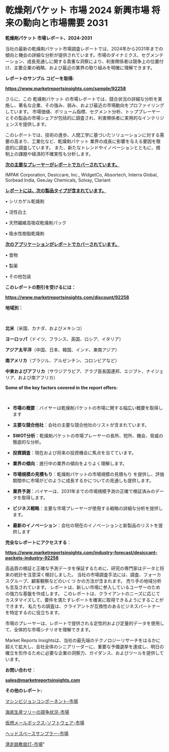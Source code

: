 # 乾燥剤パケット 市場 2024 新興市場 将来の動向と市場需要 2031

<strong>乾燥剤パケット 市場レポート、2024-2031</strong>

当社の最新の乾燥剤パケット市場調査レポートでは、2024年から2031年までの傾向と機会の詳細な分析が提供されています。市場のダイナミクス、セグメンテーション、成長見通しに関する貴重な洞察により、利害関係者は競争上の位置付け、主要企業の戦略、および最近の業界の取り組みを明確に理解できます。



<strong>レポートのサンプル コピーを取得:</strong> <a href=https://www.marketreportsinsights.com/sample/92258>

<strong><u>https://www.marketreportsinsights.com/sample/92258</u></strong></a>

さらに、この 乾燥剤パケット の市場レポートでは、競合状況の詳細な分析を実施し、著名な企業、その強み、弱み、および最近の市場動向をプロファイリングしています。 市場価値、ボリューム指標、セグメント分析、トッププレーヤーとその製品の市場シェアが包括的に調査され、利害関係者に実用的なインテリジェンスを提供します。

このレポートでは、技術の進歩、人間工学に基づいたソリューションに対する需要の高まり、工業化など、乾燥剤パケット 業界の成長に影響を与える要因を徹底的に調査しています。 また、新たなトレンドやイノベーションとともに、規制上の課題や経済的不確実性も分析します。



<strong><u>次の主要なプレーヤーがレポートでカバーされています。</u></strong>

IMPAK Corporation, Desiccare, Inc., WidgetCo, Absortech, Interra Global, Sorbead India, GeeJay Chemicals, Solvay, Clariant



<strong><u><b>レポートには、次の製品タイプが含まれています。</b></u></strong>

• シリカゲル乾燥剤

• 活性白土

• 天然繊維高吸収乾燥剤パック

• 吸水性樹脂乾燥剤



<strong><u><b>次のアプリケーションがレポートでカバーされています。</b></u></strong>

• 食物

• 製薬

• その他包装



<strong><b>このレポートの割引を受けるには：</b></strong>

<a href=https://www.marketreportsinsights.com/discount/92258>

<strong><u>https://www.marketreportsinsights.com/discount/92258</u></strong></a>



<strong>地域別：</strong>

<strong> </strong>



<strong>北米</strong>（米国、カナダ、およびメキシコ）



<strong>ヨーロッパ</strong>（ドイツ、フランス、英国、ロシア、イタリア）



<strong>アジア太平洋</strong>（中国、日本、韓国、インド、東南アジア）



<strong>南アメリカ</strong>（ブラジル、アルゼンチン、コロンビアなど）



<strong>中東およびアフリカ</strong>（サウジアラビア、アラブ首長国連邦、エジプト、ナイジェリア、および南アフリカ）



<strong>Some of the key factors covered in the report offers:</strong>

<strong> </strong>
<ul>
  <li>

<strong>市場の概要</strong>：バイヤーは乾燥剤パケットの市場に関する幅広い概要を取得します</li>
  <li>

<strong>主要な競合他社</strong>：会社の主要な競合他社のリストが含まれています。</li>
  <li>

<strong>SWOT分析</strong>：乾燥剤パケットの市場プレーヤーの長所、短所、機会、脅威の徹底的な分析。</li>
  <li>

<strong>投資調査</strong>：現在および将来の投資機会に焦点を当てています。</li>
  <li>

<strong>業界の傾向</strong>：進行中の業界の傾向をよりよく理解します。</li>
  <li>

<strong>市場規模の見積もり</strong>：乾燥剤パケットの市場規模の見積もり を提供し、評価期間中に市場がどのように成長するかについての見通しも提供します。</li>
  <li>

<strong>業界予測</strong>：バイヤーは、2031年までの市場規模予測の正確で検証済みのデータを取得します。</li>
  <li>

<strong>ビジネス戦略</strong>：主要な市場プレーヤーが使用する戦略の詳細な分析を提供します。</li>
  <li>

<strong>最新のイノベーション</strong>：会社の現在のイノベーションと新製品のリストを提供します</li>
</ul>


<strong>完全なレポートにアクセスする</strong>：

<a href=https://www.marketreportsinsights.com/industry-forecast/desiccant-packets-industry-92258>

<strong><u>https://www.marketreportsinsights.com/industry-forecast/desiccant-packets-industry-92258</u></strong></a>

高品質の検証と正確な予測データを保証するために、研究の専門家はデータと将来の統計を注意深く検討しました。 当社の市場調査手法には、調査、フォーカスグループ、顧客観察などのいくつ かの方法が含まれます。 売り手の地域分析も言及されています。 レポートは、新しい市場に参入しているユーザーのための強力な基盤を作成します。 このレポートは、クライアントのニーズに応じてカスタマイズして、要件を満たすレポートを確実に取得できるようにすることができます。 私たちの調査は、クライアントが互換性のあるビジネスパートナーを特定するのに役立ちます。

市場のプレーヤーは、レポートで提供される定性的および定量的データを使用して、全体的な市場シナリオを理解できます。

Market Reports Insightsは、当社の最先端のテクノロジーリサーチをはるかに超えて拡大し、会社全体のシニアリーダーに、重要な予備選挙を達成し、明日の確立を形作るために必要な企業の洞察力、ガイダンス、およびツールを提供しています。



<strong><b>お問い合わせ</b></strong>：

<a href=mailto:sales@marketreportsinsights.com>

<strong><u>sales@marketreportsinsights.com</u></strong></a>



<strong>その他のレポート:</strong>

<a href=https://www.linkedin.com/pulse/マシンビジョンコンポーネント-市場-2023-競争分析と事業成長-2030-il34f/>マシンビジョンコンポーネント-市場</a>

<a href=https://www.linkedin.com/pulse/海底生産ツリーの競争状況-市場-2023-収益と成長ドライバー-2030-pr-news-hub-c0u8f/>海底生産ツリーの競争状況-市場</a>

<a href=https://www.linkedin.com/pulse/仮想メールボックス-ソフトウェア-市場-2023-収益と成長ドライバー-ovlhf/>仮想メールボックス-ソフトウェア-市場</a>

<a href=https://www.linkedin.com/pulse/ヘッドスペースサンプラー-市場-2023-swot-分析と成長率-2030-nmbef/>ヘッドスペースサンプラー-市場</a>

<a href=https://www.linkedin.com/pulse/滑走路敷居灯-市場-2023-swot-分析と最新イノベーション-2030-up7mf/>滑走路敷居灯-市場</a>"
